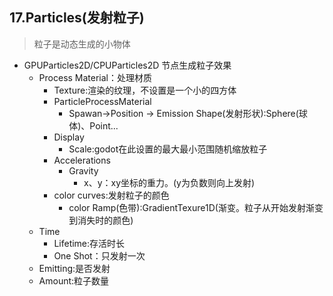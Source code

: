 ## 17.Particles(发射粒子)
> 粒子是动态生成的小物体
- GPUParticles2D/CPUParticles2D 节点生成粒子效果
    - Process Material：处理材质
        - Texture:渲染的纹理，不设置是一个小的四方体
        - ParticleProcessMaterial
            - Spawan->Position -> Emission Shape(发射形状):Sphere(球体)、Point...
        - Display
            - Scale:godot在此设置的最大最小范围随机缩放粒子
        - Accelerations
            - Gravity
                - x、y：xy坐标的重力。(y为负数则向上发射)
        - color curves:发射粒子的颜色
            - color Ramp(色带):GradientTexure1D(渐变。粒子从开始发射渐变到消失时的颜色)
    - Time
        - Lifetime:存活时长
        - One Shot：只发射一次
    - Emitting:是否发射
    - Amount:粒子数量